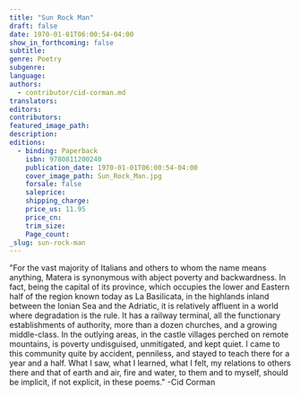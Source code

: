 ```yaml
---
title: "Sun Rock Man"
draft: false
date: 1970-01-01T06:00:54-04:00
show_in_forthcoming: false
subtitle:
genre: Poetry
subgenre:
language:
authors:
  - contributor/cid-corman.md
translators:
editors:
contributors:
featured_image_path:
description:
editions:
  - binding: Paperback
    isbn: 9780811200240
    publication_date: 1970-01-01T06:00:54-04:00
    cover_image_path: Sun_Rock_Man.jpg
    forsale: false
    saleprice:
    shipping_charge:
    price_us: 11.95
    price_cn:
    trim_size:
    Page_count:
_slug: sun-rock-man
---
```


"For the vast majority of Italians and others to whom the name means anything, Matera is synonymous with abject poverty and backwardness. In fact, being the capital of its province, which occupies the lower and Eastern half of the region known today as La Basilicata, in the highlands inland between the Ionian Sea and the Adriatic, it is relatively affluent in a world where degradation is the rule. It has a railway terminal, all the functionary establishments of authority, more than a dozen churches, and a growing middle-class. In the outlying areas, in the castle villages perched on remote mountains, is poverty undisguised, unmitigated, and kept quiet. I came to this community quite by accident, penniless, and stayed to teach there for a year and a half. What I saw, what I learned, what I felt, my relations to others there and that of earth and air, fire and water, to them and to myself, should be implicit, if not explicit, in these poems." -Cid Corman

